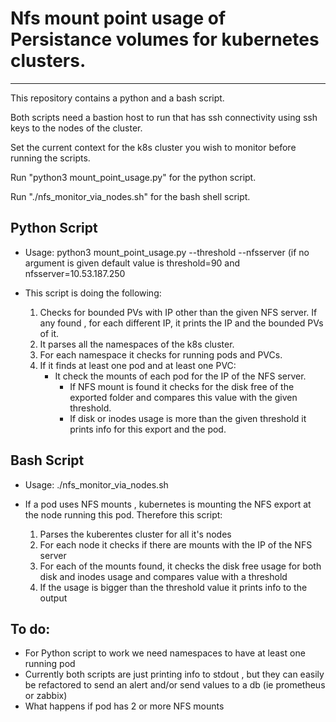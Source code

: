 # Nfs mount point usage of Persistance volumes for kubernetes clusters.
---

This repository contains a python and a bash script.

Both scripts need a bastion host to run that has ssh connectivity using ssh keys to the nodes of the cluster.

Set the current context for the k8s cluster you wish to monitor before running the scripts.

Run "python3 mount_point_usage.py" for the python script.

Run "./nfs_monitor_via_nodes.sh" for the bash shell script.

## Python Script

- Usage: python3 mount_point_usage.py --threshold <INT> --nfsserver <STR> (if no argument is given default value is threshold=90 and nfsserver=10.53.187.250

- This script is doing the following:
  1. Checks for bounded PVs with IP other than the given NFS server. If any found , for each different IP, it prints the IP and the bounded PVs of it.
  2. It parses all the namespaces of the k8s cluster.
  3. For each namespace it checks for running pods and PVCs.
  4. If it finds at least one pod and at least one PVC:
     - It check the mounts of each pod for the IP of the NFS server.
       - If NFS mount is found it checks for the disk free of the exported folder and compares this value with the given threshold.
       - If disk or inodes usage is more than the given threshold it prints info for this export and the pod.

## Bash Script

- Usage: ./nfs_monitor_via_nodes.sh

- If a pod uses NFS mounts , kubernetes is mounting the NFS export at the node running this pod.
  Therefore this script:
  1. Parses the kuberentes cluster for all it's nodes
  2. For each node it checks if there are mounts with the IP of the NFS server
  3. For each of the mounts found, it checks the disk free usage for both disk and inodes usage and compares value with a threshold
  4. If the usage is bigger than the threshold value it prints info to the output 


## To do:

- For Python script to work we need namespaces to have at least one running pod
- Currently both scripts are just printing info to stdout , but they can easily be refactored to send an alert and/or send values to a db (ie prometheus or zabbix)
- What happens if pod has 2 or more NFS mounts
